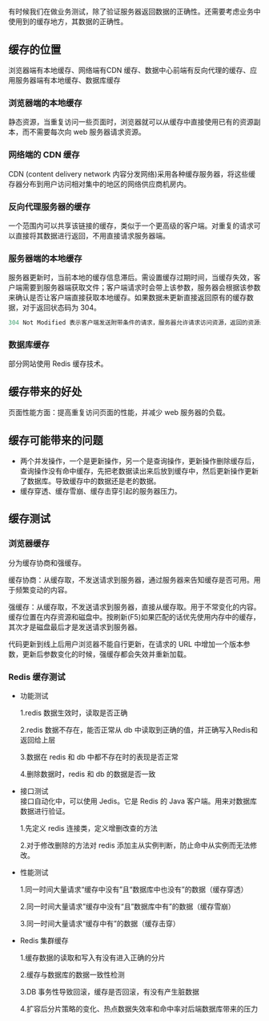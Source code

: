 #  <!-- {docsify-ignore} -->
有时候我们在做业务测试，除了验证服务器返回数据的正确性。还需要考虑业务中使用到的缓存地方，其数据的正确性。

## 缓存的位置

浏览器端有本地缓存、网络端有CDN 缓存、数据中心前端有反向代理的缓存、应用服务器端有本地缓存、数据库缓存

### 浏览器端的本地缓存

静态资源，当重复访问一些页面时，浏览器就可以从缓存中直接使用已有的资源副本，而不需要每次向 web 服务器请求资源。

### 网络端的 CDN 缓存

CDN (content delivery network 内容分发网络)采用各种缓存服务器，将这些缓存器分布到用户访问相对集中的地区的网络供应商机房内。

### 反向代理服务器的缓存

一个范围内可以共享该链接的缓存，类似于一个更高级的客户端。对重复的请求可以直接将其数据进行返回，不用直接请求服务器端。

### 服务器端的本地缓存

服务器更新时，当前本地的缓存信息滞后。需设置缓存过期时间，当缓存失效，客户端需要到服务器端获取文件；客户端请求时会带上该参数，服务器会根据该参数来确认是否让客户端直接获取本地缓存。如果数据未更新直接返回原有的缓存数据，对于返回状态码为 304。

```java
304 Not Modified 表示客户端发送附带条件的请求，服务器允许请求访问资源，返回的资源未满足请求的条件，用于页面未修改
```

### 数据库缓存

部分网站使用 Redis 缓存技术。

## 缓存带来的好处

页面性能方面：提高重复访问页面的性能，并减少 web 服务器的负载。

## 缓存可能带来的问题

- 两个并发操作，一个是更新操作，另一个是查询操作，更新操作删除缓存后，查询操作没有命中缓存，先把老数据读出来后放到缓存中，然后更新操作更新了数据库。导致缓存中的数据还是老的数据。
- 缓存穿透、缓存雪崩、缓存击穿引起的服务器压力。

## 缓存测试

### 浏览器缓存

分为缓存协商和强缓存。

缓存协商：从缓存取，不发送请求到服务器，通过服务器来告知缓存是否可用。用于频繁变动的内容。

强缓存：从缓存取，不发送请求到服务器，直接从缓存取。用于不常变化的内容。缓存位置在内存资源和磁盘中。按刷新(F5)如果匹配的话优先使用内存中的缓存，其次才是磁盘最后才是发送请求到服务器。

代码更新到线上后用户浏览器不能自行更新，在请求的 URL 中增加一个版本参数，更新后参数变化的时候，强缓存都会失效并重新加载。

### Redis 缓存测试

- 功能测试

    1.redis 数据生效时，读取是否正确

    2.redis 数据不存在，能否正常从 db 中读取到正确的值，并正确写入Redis和返回给上层

    3.数据在 redis 和 db 中都不存在时的表现是否正常

    4.删除数据时，redis 和 db 的数据是否一致

- 接口测试      
    接口自动化中，可以使用 Jedis。它是 Redis 的 Java 客户端。用来对数据库数据进行验证。

    1.先定义 redis 连接类，定义增删改查的方法

    2.对于修改删除的方法对 redis 添加主从实例判断，防止命中从实例而无法修改。

- 性能测试

    1.同一时间大量请求“缓存中没有”且“数据库中也没有”的数据（缓存穿透）

    2.同一时间大量请求”缓存中没有“且”数据库中有”的数据（缓存雪崩）

    3.同一时间大量请求“缓存中有”的数据（缓存击穿）

- Redis 集群缓存

    1.缓存数据的读取和写入有没有进入正确的分片

    2.缓存与数据库的数据一致性检测

    3.DB 事务性导致回滚，缓存是否回滚，有没有产生脏数据

    4.扩容后分片策略的变化、热点数据失效率和命中率对后端数据库带来的压力


